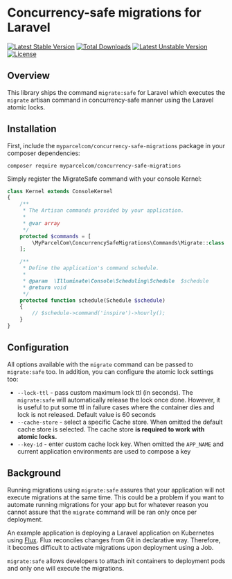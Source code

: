 # Concurrency-safe migrations for Laravel
[![Latest Stable Version](https://poser.pugx.org/myparcelcom/concurrency-safe-migrations/v)](//packagist.org/packages/myparcelcom/concurrency-safe-migrations) [![Total Downloads](https://poser.pugx.org/myparcelcom/concurrency-safe-migrations/downloads)](//packagist.org/packages/myparcelcom/concurrency-safe-migrations) [![Latest Unstable Version](https://poser.pugx.org/myparcelcom/concurrency-safe-migrations/v/unstable)](//packagist.org/packages/myparcelcom/concurrency-safe-migrations) [![License](https://poser.pugx.org/myparcelcom/concurrency-safe-migrations/license)](//packagist.org/packages/myparcelcom/concurrency-safe-migrations)

## Overview
This library ships the command `migrate:safe` for Laravel which executes the `migrate` artisan command in concurrency-safe manner using the Laravel atomic locks.

## Installation

First, include the `myparcelcom/concurrency-safe-migrations` package in your composer dependencies:

```shell
composer require myparcelcom/concurrency-safe-migrations
```

Simply register the MigrateSafe command with your console Kernel:
```php
class Kernel extends ConsoleKernel
{
    /**
     * The Artisan commands provided by your application.
     *
     * @var array
     */
    protected $commands = [
        \MyParcelCom\ConcurrencySafeMigrations\Commands\Migrate::class
    ];

    /**
     * Define the application's command schedule.
     *
     * @param  \Illuminate\Console\Scheduling\Schedule  $schedule
     * @return void
     */
    protected function schedule(Schedule $schedule)
    {
        // $schedule->command('inspire')->hourly();
    }
}
```

## Configuration
All options available with the `migrate` command can be passed to `migrate:safe` too. In addition, you can configure the atomic lock settings too:

- `--lock-ttl` - pass custom maximum lock ttl (in seconds). The `migrate:safe` will automatically release the lock once done. However, it is useful to put some ttl in failure cases where the container dies and lock is not released. Default value is 60 seconds
- `--cache-store` - select a specific Cache store. When omitted the default cache store is selected. The cache store **is required to work with atomic locks.** 
- `--key-id` - enter custom cache lock key. When omitted the `APP_NAME` and current application environments are used to compose a key

## Background
Running migrations using `migrate:safe` assures that your application will not execute migrations at the same time. This could be a problem if you want to automate running migrations for your app but for whatever reason you cannot assure that the `migrate` command will be ran only once per deployment.

An example application is deploying a Laravel application on Kubernetes using [Flux]. Flux reconciles changes from Git in declarative way. Therefore, it becomes difficult to activate migrations upon deployment using a Job.

`migrate:safe` allows developers to attach init containers to deployment pods and only one will execute the migrations.

[Flux]: https://fluxcd.io/
